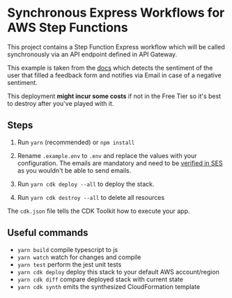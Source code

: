 # Synchronous Express Workflows for AWS Step Functions

This project contains a Step Function Express workflow which will be called synchronously via an API endpoint defined in API Gateway.

This example is taken from the [docs](https://aws.amazon.com/blogs/compute/new-synchronous-express-workflows-for-aws-step-functions/) which detects the sentiment of the user that filled a feedback form and notifies via Email in case of a negative sentiment.

This deployment **might incur some costs** if not in the Free Tier so it's best to destroy after you've played with it.

## Steps

1. Run `yarn` (recommended) or `npm install`

2. Rename `.example.env` to `.env` and replace the values with your configuration. The emails are mandatory and need to be [verified in SES](https://docs.aws.amazon.com/ses/latest/DeveloperGuide/verify-email-addresses.html) as you wouldn't be able to send emails.

3. Run `yarn cdk deploy --all` to deploy the stack.

4. Run `yarn cdk destroy --all` to delete all resources

The `cdk.json` file tells the CDK Toolkit how to execute your app.

## Useful commands

- `yarn build` compile typescript to js
- `yarn watch` watch for changes and compile
- `yarn test` perform the jest unit tests
- `yarn cdk deploy` deploy this stack to your default AWS account/region
- `yarn cdk diff` compare deployed stack with current state
- `yarn cdk synth` emits the synthesized CloudFormation template
